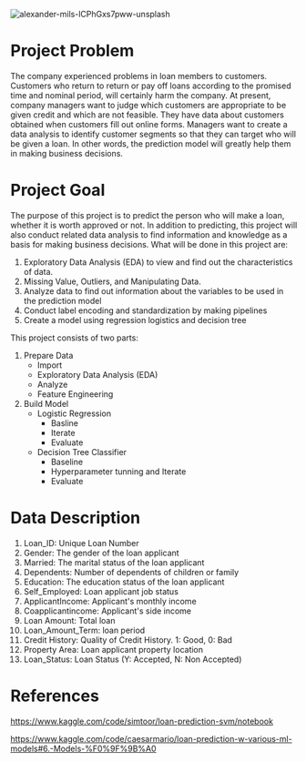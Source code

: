 ![alexander-mils-lCPhGxs7pww-unsplash](https://user-images.githubusercontent.com/102637138/220388499-8c9b370b-60e3-424d-a914-280f53b76b77.jpg)

# Project Problem
The company experienced problems in loan members to customers. Customers who return to return or pay off loans according to the promised time and nominal period, will certainly harm the company. At present, company managers want to judge which customers are appropriate to be given credit and which are not feasible. They have data about customers obtained when customers fill out online forms. Managers want to create a data analysis to identify customer segments so that they can target who will be given a loan. In other words, the prediction model will greatly help them in making business decisions.

# Project Goal
The purpose of this project is to predict the person who will make a loan, whether it is worth approved or not. In addition to predicting, this project will also conduct related data analysis to find information and knowledge as a basis for making business decisions. What will be done in this project are:
1. Exploratory Data Analysis (EDA) to view and find out the characteristics of data.
2. Missing Value, Outliers, and Manipulating Data.
3. Analyze data to find out information about the variables to be used in the prediction model
4. Conduct label encoding and standardization by making pipelines
5. Create a model using regression logistics and decision tree

This project consists of two parts:
1. Prepare Data
    - Import
    - Exploratory Data Analysis (EDA)
    - Analyze
    - Feature Engineering
2. Build Model
    - Logistic Regression 
        - Basline
        - Iterate
        - Evaluate
    - Decision Tree Classifier
        - Baseline
        - Hyperparameter tunning and Iterate
        - Evaluate
        
# Data Description
1. Loan_ID: Unique Loan Number
2. Gender: The gender of the loan applicant
3. Married: The marital status of the loan applicant
4. Dependents: Number of dependents of children or family
5. Education: The education status of the loan applicant
6. Self_Employed: Loan applicant job status
7. ApplicantIncome: Applicant's monthly income
8. Coapplicantincome: Applicant's side income
9. Loan Amount: Total loan
10. Loan_Amount_Term: loan period
11. Credit History: Quality of Credit History. 1: Good, 0: Bad
12. Property Area: Loan applicant property location
13. Loan_Status: Loan Status (Y: Accepted, N: Non Accepted)

# References

https://www.kaggle.com/code/simtoor/loan-prediction-svm/notebook

https://www.kaggle.com/code/caesarmario/loan-prediction-w-various-ml-models#6.-Models-%F0%9F%9B%A0

